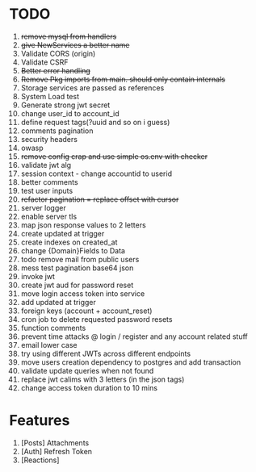 # TODO

1. ~~remove mysql from handlers~~
2. ~~give NewServices a better name~~
3. Validate CORS (origin)
4. Validate CSRF
5. ~~Better error handling~~
6. ~~Remove Pkg imports from main. should only contain internals~~
7. Storage services are passed as references
8. System Load test
9. Generate strong jwt secret
10. change user_id to account_id
11. define request tags(?uuid and so on i guess)
12. comments pagination
13. security headers
14. owasp
15. ~~remove config crap and use simple os.env with checker~~
16. validate jwt alg
17. session context - change accountid to userid
18. better comments
19. test user inputs
20. ~~refactor pagination = replace offset with cursor~~
21. server logger
22. enable server tls
23. map json response values to 2 letters
24. create updated at trigger
25. create indexes on created_at
26. change {Domain}Fields to Data
27. todo remove mail from public users
28. mess test pagination base64 json
29. invoke jwt
30. create jwt aud for password reset
31. move login access token into service
32. add updated at trigger
33. foreign keys (account + account_reset)
34. cron job to delete requested password resets
35. function comments
36. prevent time attacks @ login / register and any account related stuff
37. email lower case
38. try using different JWTs across different endpoints
39. move users creation dependency to postgres and add transaction
40. validate update queries when not found
41. replace jwt calims with 3 letters (in the json tags)
42. change access token duration to 10 mins

# Features

1. [Posts] Attachments
2. [Auth] Refresh Token
3. [Reactions]